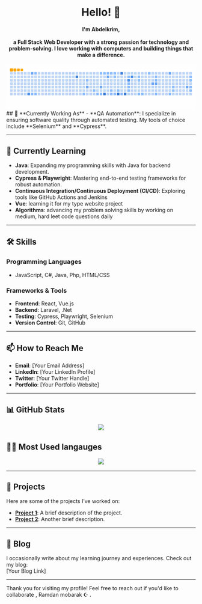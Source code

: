 <div align="center">
  <h1 alig="center">Hello! 👋</h1>
  <h4 align="center">
    I'm <strong>Abdelkrim</strong>, <br><br>
    a Full Stack Web Developer with a strong passion for technology and problem-solving. I love working with computers and building things that make a difference.<br>
    
  </h4>
</div>
<div align="center">
  <a href="#">
    <img src="https://github.com/AbdelkrimElAyachi/AbdelkrimElAyachi/blob/output/ocean.gif" />
  </a>
</div

<br>
## 🔭 **Currently Working As**
- **QA Automation**: I specialize in ensuring software quality through automated testing. My tools of choice include **Selenium** and **Cypress**.

---

## 🌱 **Currently Learning**
- **Java**: Expanding my programming skills with Java for backend development.
- **Cypress & Playwright**: Mastering end-to-end testing frameworks for robust automation.
- **Continuous Integration/Continuous Deployment (CI/CD)**: Exploring tools like GitHub Actions and Jenkins
- **Vue**: learning it for my type website project
- **Algorithms**: advancing my problem solving skills by working on medium, hard leet code questions daily
---

## 🛠️ **Skills**
### Programming Languages
- JavaScript, C#, Java, Php, HTML/CSS

### Frameworks & Tools
- **Frontend**: React, Vue.js
- **Backend**: Laravel, .Net
- **Testing**: Cypress, Playwright, Selenium
- **Version Control**: Git, GitHub

---

## 📫 **How to Reach Me**
- **Email**: [Your Email Address]  
- **LinkedIn**: [Your LinkedIn Profile]  
- **Twitter**: [Your Twitter Handle]  
- **Portfolio**: [Your Portfolio Website]  

---


## 📊 **GitHub Stats**
<div align="center">
  <img src="https://github-readme-stats.vercel.app/api?username=AbdelkrimElAyachi&show_icons=true&theme=radical" />
</div>


## 👩‍💻 Most Used langauges
<div align="center">
  <img src="https://github-readme-stats.vercel.app/api/top-langs/?username=AbdelkrimElAyachi&layout=compact&theme=radical" />
</div>


---

## 🚀 **Projects**
Here are some of the projects I’ve worked on:
- **[Project 1](https://github.com/AbdelkrimElAyachi/project1)**: A brief description of the project.
- **[Project 2](https://github.com/AbdelkrimElAyachi/project2)**: Another brief description.

---

## 📝 **Blog**
I occasionally write about my learning journey and experiences. Check out my blog:  
[Your Blog Link]

---

Thank you for visiting my profile! Feel free to reach out if you'd like to collaborate , Ramdan mobarak ☪️ .

